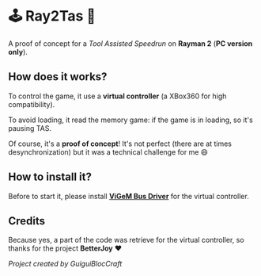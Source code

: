 # 🕹️ Ray2Tas 🤖

A proof of concept for a *Tool Assisted Speedrun* on **Rayman 2** (__PC version only__).


## How does it works?

To control the game, it use a **virtual controller** (a XBox360 for high compatibility).

To avoid loading, it read the memory game: if the game is in loading, so it's pausing TAS.

Of course, it's a **proof of concept**! It's not perfect (there are at times desynchronization) but it was a technical challenge for me 😄


## How to install it?

Before to start it, please install **[ViGeM Bus Driver](https://vigembusdriver.com/download/)** for the virtual controller.


## Credits

Because yes, a part of the code was retrieve for the virtual controller, so thanks for the project **BetterJoy** ❤️

*Project created by GuiguiBlocCraft*